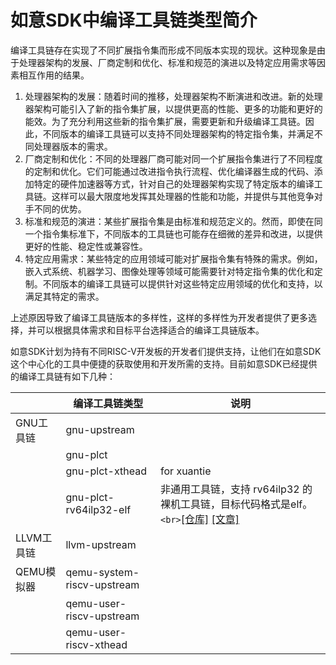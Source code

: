 # 如意SDK中编译工具链类型简介

编译工具链存在实现了不同扩展指令集而形成不同版本实现的现状。这种现象是由于处理器架构的发展、厂商定制和优化、标准和规范的演进以及特定应用需求等因素相互作用的结果。

1. 处理器架构的发展：随着时间的推移，处理器架构不断演进和改进。新的处理器架构可能引入了新的指令集扩展，以提供更高的性能、更多的功能和更好的能效。为了充分利用这些新的指令集扩展，需要更新和升级编译工具链。因此，不同版本的编译工具链可以支持不同处理器架构的特定指令集，并满足不同处理器版本的需求。
2. 厂商定制和优化：不同的处理器厂商可能对同一个扩展指令集进行了不同程度的定制和优化。它们可能通过改进指令执行流程、优化编译器生成的代码、添加特定的硬件加速器等方式，针对自己的处理器架构实现了特定版本的编译工具链。这样可以最大限度地发挥其处理器的性能和功能，并提供与其他竞争对手不同的优势。
3. 标准和规范的演进：某些扩展指令集是由标准和规范定义的。然而，即使在同一个指令集标准下，不同版本的工具链也可能存在细微的差异和改进，以提供更好的性能、稳定性或兼容性。
4. 特定应用需求：某些特定的应用领域可能对扩展指令集有特殊的需求。例如，嵌入式系统、机器学习、图像处理等领域可能需要针对特定指令集的优化和定制。不同版本的编译工具链可以提供针对这些特定应用领域的优化和支持，以满足其特定的需求。

上述原因导致了编译工具链版本的多样性，这样的多样性为开发者提供了更多选择，并可以根据具体需求和目标平台选择适合的编译工具链版本。

如意SDK计划为持有不同RISC-V开发板的开发者们提供支持，让他们在如意SDK这个中心化的工具中便捷的获取使用和开发所需的支持。目前如意SDK已经提供的编译工具链有如下几种：

|            | 编译工具链类型             | 说明                                                                                                                                                                                            |
| ---------- | -------------------------- | ----------------------------------------------------------------------------------------------------------------------------------------------------------------------------------------------- |
| GNU工具链  | gnu-upstream               |                                                                                                                                                                                                 |
|            | gnu-plct                   |                                                                                                                                                                                                 |
|            | gnu-plct-xthead            | for xuantie                                                                                                                                                                                     |
|            | gnu-plct-rv64ilp32-elf     | 非通用工具链，支持 rv64ilp32 的裸机工具链，目标代码格式是elf。`<br>`[[仓库]](https://github.com/ruyisdk/riscv-gnu-toolchain-rv64ilp32) [[文章]](https://mp.weixin.qq.com/s/argIGP4_rUKDm9IRIB-YTg) |
| LLVM工具链 | llvm-upstream              |                                                                                                                                                                                                 |
| QEMU模拟器 | qemu-system-riscv-upstream |                                                                                                                                                                                                 |
|            | qemu-user-riscv-upstream   |                                                                                                                                                                                                 |
|            | qemu-user-riscv-xthead     |                                                                                                                                                                                                 |
